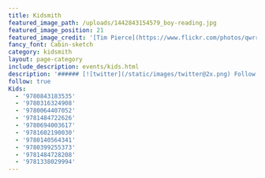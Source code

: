 ```yaml
---
title: Kidsmith
featured_image_path: /uploads/1442843154579_boy-reading.jpg
featured_image_position: 21
featured_image_credit: '[Tim Pierce](https://www.flickr.com/photos/qwrrty/)'
fancy_font: Cabin-sketch
category: kidsmith
layout: page-category
include_description: events/kids.html
description: '###### [![twitter](/static/images/twitter@2x.png) Follow Kidsmith on Twitter](https://twitter.com/kidsmithbooks)'
follow: true
Kids:
  - '9780843183535'
  - '9780316324908'
  - '9780064407052'
  - '9781484722626'
  - '9780694003617'
  - '9781602190030'
  - '9780140564341'
  - '9780399255373'
  - '9781484728208'
  - '9781338029994'
---
```


